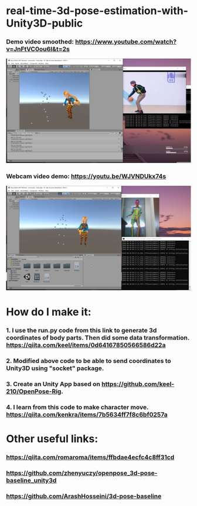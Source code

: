 # real-time-3d-pose-estimation-with-Unity3D-public


### Demo video smoothed: https://www.youtube.com/watch?v=JnFtVC0ou6I&t=2s
<img src="version1.0 demo.png"/>



### Webcam video demo: https://youtu.be/WJVNDUkx74s
<img src="webcam_smoothed_real_time.png"/>




# How do I make it: 
### 1. I use the run.py code from this link to generate 3d coordinates of body parts. Then did some data transformation. https://qiita.com/keel/items/0d64167850566586d22a
### 2. Modified above code to be able to send coordinates to Unity3D using "socket" package.
### 3. Create an Unity App based on https://github.com/keel-210/OpenPose-Rig.
### 4. I learn from this code to make character move. https://qiita.com/kenkra/items/7b5634ff7f8c6bf0257a

# Other useful links:
### https://qiita.com/romaroma/items/ffbdae4ecfc4c8ff31cd
### https://github.com/zhenyuczy/openpose_3d-pose-baseline_unity3d
### https://github.com/ArashHosseini/3d-pose-baseline





